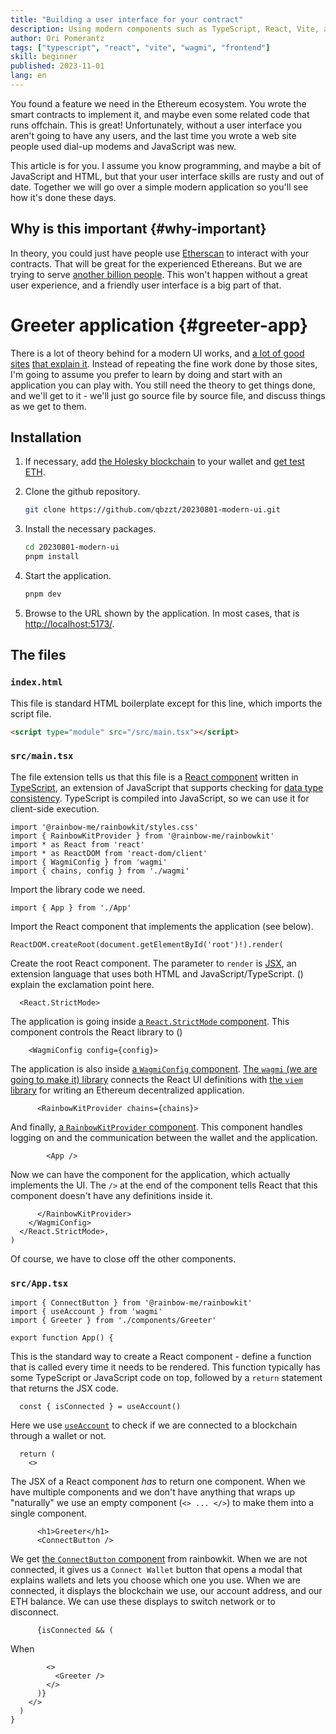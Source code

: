 ```yaml
---
title: "Building a user interface for your contract"
description: Using modern components such as TypeScript, React, Vite, and Wagmi, we will go over a modern, but minimal, user interface and learn how to connect a wallet to the user interface, call a smart contract to read information, send a transaction to a smart contract, and monitor events from a smart contract to identify changes.
author: Ori Pomerantz
tags: ["typescript", "react", "vite", "wagmi", "frontend"]
skill: beginner
published: 2023-11-01
lang: en
---
```


You found a feature we need in the Ethereum ecosystem. You wrote the smart contracts to implement it, and maybe even some related code that runs offchain. This is great! Unfortunately, without a user interface you aren't going to have any users, and the last time you wrote a web site people used dial-up modems and JavaScript was new.

This article is for you. I assume you know programming, and maybe a bit of JavaScript and HTML, but that your user interface skills are rusty and out of date. Together we will go over a simple modern application so you'll see how it's done these days.

## Why is this important {#why-important}

In theory, you could just have people use [Etherscan](https://goerli-optimism.etherscan.io/address/0x51dac29fe2da340f03ec4e4c9e3724c153314d1f#readContract) to interact with your contracts. That will be great for the experienced Ethereans. But we are trying to serve [another billion people](https://blog.ethereum.org/2021/05/07/ethereum-for-the-next-billion). This won't happen without a great user experience, and a friendly user interface is a big part of that. 


# Greeter application {#greeter-app}

There is a lot of theory behind for a modern UI works, and [a lot of good sites](https://react.dev/learn/thinking-in-react) [that explain it](https://wagmi.sh/core/getting-started). Instead of repeating the fine work done by those sites, I'm going to assume you prefer to learn by doing and start with an application you can play with. You still need the theory to get things done, and we'll get to it - we'll just go source file by source file, and discuss things as we get to them.


## Installation

1. If necessary, add [the Holesky blockchain](https://chainlist.org/?search=holesky&testnets=true) to your wallet and [get test ETH](https://www.holeskyfaucet.io/).

1. Clone the github repository.

   ```sh
   git clone https://github.com/qbzzt/20230801-modern-ui.git
   ```

1. Install the necessary packages.

   ```sh
   cd 20230801-modern-ui
   pnpm install
   ```

1. Start the application.

   ```sh
   pnpm dev
   ```

1. Browse to the URL shown by the application. In most cases, that is [http://localhost:5173/](http://localhost:5173/).




## The files

### `index.html`

This file is standard HTML boilerplate except for this line, which imports the script file.

```html
<script type="module" src="/src/main.tsx"></script>
```

### `src/main.tsx`

The file extension tells us that this file is a [React component]() written in [TypeScript](), an extension of JavaScript that supports checking for [data type consistency](). TypeScript is compiled into JavaScript, so we can use it for client-side execution.

```tsx
import '@rainbow-me/rainbowkit/styles.css'
import { RainbowKitProvider } from '@rainbow-me/rainbowkit'
import * as React from 'react'
import * as ReactDOM from 'react-dom/client'
import { WagmiConfig } from 'wagmi'
import { chains, config } from './wagmi'
```

Import the library code we need.

```tsx
import { App } from './App'
```

Import the React component that implements the application (see below).


```tsx
ReactDOM.createRoot(document.getElementById('root')!).render(
```

Create the root React component. The parameter to `render` is [JSX](), an extension language that uses both HTML and JavaScript/TypeScript. () explain the exclamation point here.

```tsx
  <React.StrictMode>
```

The application is going inside [a `React.StrictMode` component](). This component controls the React library to ()

```tsx
    <WagmiConfig config={config}>
```

The application is also inside [a `WagmiConfig` component](). [The `wagmi` (we are going to make it) library]() connects the React UI definitions with [the `viem` library]() for writing an Ethereum decentralized application.

```tsx
      <RainbowKitProvider chains={chains}>
```

And finally, [a `RainbowKitProvider` component](). This component handles logging on and the communication between the wallet and the application.

```tsx
        <App />
```

Now we can have the component for the application, which actually implements the UI. The `/>` at the end of the component tells React that this component doesn't have any definitions inside it.

```tsx
      </RainbowKitProvider>
    </WagmiConfig>
  </React.StrictMode>,
)
```

Of course, we have to close off the other components.

### `src/App.tsx`


```tsx
import { ConnectButton } from '@rainbow-me/rainbowkit'
import { useAccount } from 'wagmi'
import { Greeter } from './components/Greeter'

export function App() {
```

This is the standard way to create a React component - define a function that is called every time it needs to be rendered. This function typically has some TypeScript or JavaScript code on top, followed by a `return` statement that returns the JSX code.

```tsx
  const { isConnected } = useAccount()
```

Here we use [`useAccount`]() to check if we are connected to a blockchain through a wallet or not.

```tsx
  return (
    <>
```

The JSX of a React component *has* to return one component. When we have multiple components and we don't have anything that wraps up "naturally" we use an empty component (`<> ... </>`) to make them into a single component.

```tsx
      <h1>Greeter</h1>
      <ConnectButton />
```

We get [the `ConnectButton` component]() from rainbowkit. When we are not connected, it gives us a `Connect Wallet` button that opens a modal that explains wallets and lets you choose which one you use. When we are connected, it displays the blockchain we use, our account address, and our ETH balance. We can use these displays to switch network or to disconnect.

```tsx
      {isConnected && (
```

When 

```tsx
        <>
          <Greeter />
        </>
      )}
    </>
  )
}
```